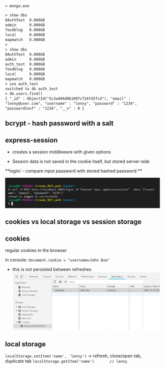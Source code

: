 *`> mongo.exe`*

```
> show dbs
OAuthTest  0.000GB
admin      0.000GB
foodblog   0.000GB
local      0.000GB
mapmatch   0.000GB
>
> show dbs
OAuthTest  0.000GB
admin      0.000GB
auth_test  0.000GB
foodblog   0.000GB
local      0.000GB
mapmatch   0.000GB
> use auth_test
switched to db auth_test
> db.users.find()
{ "_id" : ObjectId("5c3a404d0b1097c724fd2fcd"), "email" : "lenny@user.com", "username" : "lenny", "password" : "1234", "passwordConf" : "1234", "__v" : 0 }
```

## bcrypt - hash password with a salt

## express-session

- creates a session middleware with given options
* Session data is not saved in the cookie itself,
but stored server-side


**login/ - compare input password with stored hashed password **

![](2019-01-13-20-51-36.png)



## cookies vs local storage vs session storage

## cookies

regular cookies in the browser

in console: 
`document.cookie = "username=John Doe"`
* this is not persisted between refreshes
![](2019-01-13-20-00-52.png)

## local storage 
`localStorage.setItem('name', 'lenny')`
-> refresh, close/open tab, duplicate tab
`localStorage.getItem('name')		// lenny`




